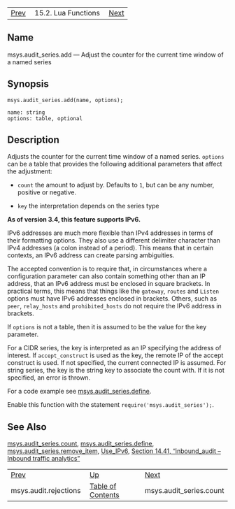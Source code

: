 |     |     |     |
| --- | --- | --- |
| [Prev](lua.ref.msys.audit.rejections)  | 15.2. Lua Functions |  [Next](lua.ref.msys.audit_series.count.php) |

<a name="lua.ref.msys.audit_series.add"></a>
## Name

msys.audit_series.add — Adjust the counter for the current time window of a named series

<a name="idp25983888"></a>
## Synopsis

`msys.audit_series.add(name, options);`

```
name: string
options: table, optional
```
<a name="idp25986544"></a>
## Description

Adjusts the counter for the current time window of a named series. `options` can be a table that provides the following additional parameters that affect the adjustment:

*   `count` the amount to adjust by. Defaults to `1`, but can be any number, positive or negative.

*   `key` the interpretation depends on the series type

**As of version 3.4, this feature supports IPv6.**

IPv6 addresses are much more flexible than IPv4 addresses in terms of their formatting options. They also use a different delimiter character than IPv4 addresses (a colon instead of a period). This means that in certain contexts, an IPv6 address can create parsing ambiguities.

The accepted convention is to require that, in circumstances where a configuration parameter can also contain something other than an IP address, that an IPv6 address must be enclosed in square brackets. In practical terms, this means that things like the `gateway`, `routes` and `Listen` options must have IPv6 addresses enclosed in brackets. Others, such as `peer`, `relay_hosts` and `prohibited_hosts` do not require the IPv6 address in brackets.

If `options` is not a table, then it is assumed to be the value for the key parameter.

For a CIDR series, the key is interpreted as an IP specifying the address of interest. If `accept_construct` is used as the key, the remote IP of the accept construct is used. If not specified, the current connected IP is assumed. For string series, the key is the string key to associate the count with. If it is not specified, an error is thrown.

For a code example see [msys.audit_series.define](lua.ref.msys.audit_series.define "msys.audit_series.define").

Enable this function with the statement `require('msys.audit_series');`.

<a name="idp26001248"></a>
## See Also

[msys.audit_series.count](lua.ref.msys.audit_series.count "msys.audit_series.count"), [msys.audit_series.define](lua.ref.msys.audit_series.define.php "msys.audit_series.define"), [msys.audit_series.remove_item](lua.ref.msys.audit_series.remove_item.php "msys.audit_series.remove_item"), [Use_IPv6](conf.ref.use_ipv6.php "Use_IPv6"), [Section 14.41, “inbound_audit – Inbound traffic analytics”](modules.inbound_audit.php "14.41. inbound_audit – Inbound traffic analytics")

|     |     |     |
| --- | --- | --- |
| [Prev](lua.ref.msys.audit.rejections)  | [Up](lua.function.details.php) |  [Next](lua.ref.msys.audit_series.count.php) |
| msys.audit.rejections  | [Table of Contents](index) |  msys.audit_series.count |
